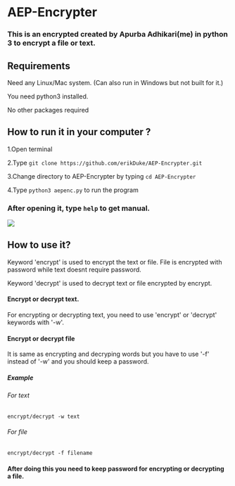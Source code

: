 # AEP-Encrypter
### This is an encrypted created by Apurba Adhikari(me) in python 3 to encrypt a file or text.

## Requirements

Need any Linux/Mac system. (Can also run in Windows but not built for it.)

You need python3 installed.

No other packages required


## How to run it in your computer ?

1.Open terminal

2.Type `git clone https://github.com/erikDuke/AEP-Encrypter.git`

3.Change directory to AEP-Encrypter by typing `cd AEP-Encrypter`

4.Type `python3 aepenc.py` to run the program


### After opening it, type `help` to get manual.

<img src="https://imgur.com/1LJh7rz.png">

## How to use it?

Keyword 'encrypt' is used to encrypt the text or file.
File is encrypted with password while text doesnt require password.

Keyword 'decrypt' is used to decrypt text or file encrypted by encrypt.

#### Encrypt or decrypt text.
For encrypting or decrypting text, you need to use 'encrypt' or 'decrypt' keywords with '-w'.
  
#### Encrypt or decrypt file
It is same as encrypting and decryping words but you have to use '-f' instead of '-w' and you should keep a password.

##### Example
###### For text
```
encrypt/decrypt -w text
```
###### For file
```
encrypt/decrypt -f filename
```
  
 #### After doing this you need to keep password for encrypting or decrypting a file.
